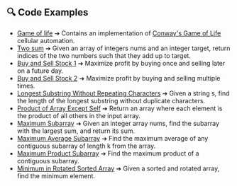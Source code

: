 ## 🔍 Code Examples
- [Game of life](game_of_life.md) ➔
 Contains an implementation of [Conway's Game of Life](https://en.wikipedia.org/wiki/Conway%27s_Game_of_Life) cellular automation.
- [Two sum](two_sum.md) ➔ Given an array of integers nums and an integer target, return indices of the two numbers such that they add up to target.
- [ Buy and Sell Stock 1](buy_and_sell_stock.md) ➔ Maximize profit by buying once and selling later on a future day.
- [ Buy and Sell Stock 2](buy_and_sell_stock_2.md) ➔ Maximize profit by buying and selling multiple times.
- [ Longest Substring Without Repeating Characters](longest_substr_no_char_repeats.md) ➔ Given a string s, find the length of the longest substring without duplicate characters.
- [ Product of Array Except Self](product_of_array_except_self.md) ➔ Return an array where each element is the product of all others in the input array.
- [ Maximum Subarray](max_sum_sub_array.md) ➔ Given an integer array nums, find the subarray with the largest sum, and return its sum.
- [ Maximum Average Subarray](max_average_subarray.md) ➔ Find the maximum average of any contiguous subarray of length k from the array.
- [ Maximum Product Subarray](max_subarray_product.md) ➔ Find the maximum product of a contiguous subarray.
- [ Minimum in Rotated Sorted Array](min_in_sorted_rotated_arr.md) ➔ Given a sorted and rotated array, find the minimum element.
